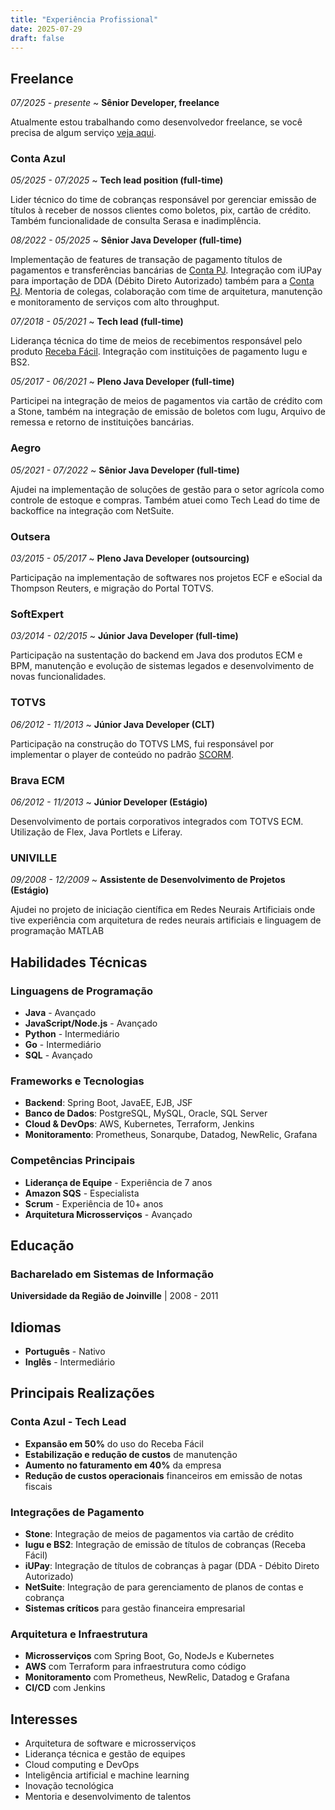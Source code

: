 ```yaml
---
title: "Experiência Profissional"
date: 2025-07-29
draft: false
---
```


## Freelance
*07/2025 - presente* ~ **Sênior Developer, freelance**

Atualmente estou trabalhando como desenvolvedor freelance, se você precisa de algum serviço [veja aqui]().

### Conta Azul
*05/2025 - 07/2025* ~ **Tech lead position (full-time)**

Lider técnico do time de cobranças responsável por gerenciar emissão de títulos à receber de nossos clientes como boletos, pix, cartão de crédito. 
Também funcionalidade de consulta Serasa e inadimplência.

*08/2022 - 05/2025* ~ **Sênior Java Developer (full-time)**

Implementação de features de transação de pagamento títulos de pagamentos e transferências bancárias de [Conta PJ](https://contaazul.com/conta-pj/). 
Integração com iUPay para importação de DDA (Débito Direto Autorizado) também para a [Conta PJ](https://contaazul.com/conta-pj/). 
Mentoria de colegas, colaboração com time de arquitetura, manutenção e monitoramento de serviços com alto throughput.

*07/2018 - 05/2021* ~ **Tech lead (full-time)**

Liderança técnica do time de meios de recebimentos responsável pelo produto [Receba Fácil](https://ajuda.contaazul.com/hc/pt-br/articles/360034708371-Cobran%C3%A7as-da-Conta-Azul).
Integração com instituições de pagamento Iugu e BS2. 

*05/2017 - 06/2021* ~ **Pleno Java Developer (full-time)**

Participei na integração de meios de pagamentos via cartão de crédito com a Stone, 
também na integração de emissão de boletos com Iugu, Arquivo de remessa e retorno de instituições bancárias.


### Aegro
*05/2021 - 07/2022* ~ **Sênior Java Developer (full-time)**

Ajudei na implementação de soluções de gestão para o setor agrícola como controle de estoque e compras. 
Também atuei como Tech Lead do time de backoffice na integração com NetSuite.

### Outsera
*03/2015 - 05/2017* ~ **Pleno Java Developer (outsourcing)**

Participação na implementação de softwares nos projetos ECF e eSocial da Thompson Reuters, e migração do Portal TOTVS.

### SoftExpert
*03/2014 - 02/2015* ~ **Júnior Java Developer (full-time)**

Participação na sustentação do backend em Java dos produtos ECM e BPM, 
manutenção e evolução de sistemas legados e desenvolvimento de novas funcionalidades.


### TOTVS
*06/2012 - 11/2013* ~ **Júnior Java Developer (CLT)**

Participação na construção do TOTVS LMS, 
fui responsável por implementar o player de conteúdo no padrão [SCORM](https://scorm.com/scorm-explained/one-minute-scorm-overview/).


### Brava ECM
*06/2012 - 11/2013* ~ **Júnior Developer (Estágio)**

Desenvolvimento de portais corporativos integrados com TOTVS ECM. Utilização de Flex, Java Portlets e Liferay.


### UNIVILLE
*09/2008 - 12/2009* ~ **Assistente de Desenvolvimento de Projetos (Estágio)**

Ajudei no projeto de iniciação científica em Redes Neurais Artificiais 
onde tive experiência com arquitetura de redes neurais artificiais e linguagem de programação MATLAB

## Habilidades Técnicas

### Linguagens de Programação
- **Java** - Avançado
- **JavaScript/Node.js** - Avançado
- **Python** - Intermediário
- **Go** - Intermediário
- **SQL** - Avançado

### Frameworks e Tecnologias
- **Backend**: Spring Boot, JavaEE, EJB, JSF
- **Banco de Dados**: PostgreSQL, MySQL, Oracle, SQL Server
- **Cloud & DevOps**: AWS, Kubernetes, Terraform, Jenkins
- **Monitoramento**: Prometheus, Sonarqube, Datadog, NewRelic, Grafana

### Competências Principais
- **Liderança de Equipe** - Experiência de 7 anos
- **Amazon SQS** - Especialista
- **Scrum** - Experiência de 10+ anos
- **Arquitetura Microsserviços** - Avançado

## Educação

### Bacharelado em Sistemas de Informação
**Universidade da Região de Joinville** | 2008 - 2011

## Idiomas

- **Português** - Nativo
- **Inglês** - Intermediário

## Principais Realizações

### **Conta Azul - Tech Lead**
- **Expansão em 50%** do uso do Receba Fácil
- **Estabilização e redução de custos** de manutenção
- **Aumento no faturamento em 40%** da empresa
- **Redução de custos operacionais** financeiros em emissão de notas fiscais

### **Integrações de Pagamento**
- **Stone**: Integração de meios de pagamentos via cartão de crédito
- **Iugu e BS2**: Integração de emissão de títulos de cobranças (Receba Fácil)
- **iUPay**: Integração de títulos de cobranças à pagar (DDA - Débito Direto Autorizado) 
- **NetSuite**: Integração de para gerenciamento de planos de contas e cobrança
- **Sistemas críticos** para gestão financeira empresarial

### **Arquitetura e Infraestrutura**
- **Microsserviços** com Spring Boot, Go, NodeJs e Kubernetes
- **AWS** com Terraform para infraestrutura como código
- **Monitoramento** com Prometheus, NewRelic, Datadog e Grafana
- **CI/CD** com Jenkins

## Interesses

- Arquitetura de software e microsserviços
- Liderança técnica e gestão de equipes
- Cloud computing e DevOps
- Inteligência artificial e machine learning
- Inovação tecnológica
- Mentoria e desenvolvimento de talentos 

